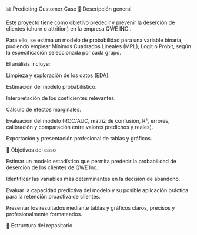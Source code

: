 📊 Predicting Customer Case
🧩 Descripción general

Este proyecto tiene como objetivo predecir y prevenir la deserción de clientes (churn o attrition) en la empresa QWE INC..

Para ello, se estima un modelo de probabilidad para una variable binaria, pudiendo emplear Mínimos Cuadrados Lineales (MPL), Logit o Probit, según la especificación seleccionada por cada grupo.

El análisis incluye:

Limpieza y exploración de los datos (EDA).

Estimación del modelo probabilístico.

Interpretación de los coeficientes relevantes.

Cálculo de efectos marginales.

Evaluación del modelo (ROC/AUC, matriz de confusión, R², errores, calibración y comparación entre valores predichos y reales).

Exportación y presentación profesional de tablas y gráficos.

🎯 Objetivos del caso

Estimar un modelo estadístico que permita predecir la probabilidad de deserción de los clientes de QWE Inc.

Identificar las variables más determinantes en la decisión de abandono.

Evaluar la capacidad predictiva del modelo y su posible aplicación práctica para la retención proactiva de clientes.

Presentar los resultados mediante tablas y gráficos claros, precisos y profesionalmente formateados.

🧱 Estructura del repositorio


